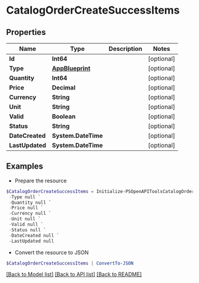 # CatalogOrderCreateSuccessItems
## Properties

Name | Type | Description | Notes
------------ | ------------- | ------------- | -------------
**Id** | **Int64** |  | [optional] 
**Type** | [**AppBlueprint**](AppBlueprint.md) |  | [optional] 
**Quantity** | **Int64** |  | [optional] 
**Price** | **Decimal** |  | [optional] 
**Currency** | **String** |  | [optional] 
**Unit** | **String** |  | [optional] 
**Valid** | **Boolean** |  | [optional] 
**Status** | **String** |  | [optional] 
**DateCreated** | **System.DateTime** |  | [optional] 
**LastUpdated** | **System.DateTime** |  | [optional] 

## Examples

- Prepare the resource
```powershell
$CatalogOrderCreateSuccessItems = Initialize-PSOpenAPIToolsCatalogOrderCreateSuccessItems  -Id null `
 -Type null `
 -Quantity null `
 -Price null `
 -Currency null `
 -Unit null `
 -Valid null `
 -Status null `
 -DateCreated null `
 -LastUpdated null
```

- Convert the resource to JSON
```powershell
$CatalogOrderCreateSuccessItems | ConvertTo-JSON
```

[[Back to Model list]](../README.md#documentation-for-models) [[Back to API list]](../README.md#documentation-for-api-endpoints) [[Back to README]](../README.md)

